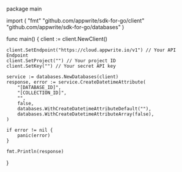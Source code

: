 package main

import (
    "fmt"
    "github.com/appwrite/sdk-for-go/client"
    "github.com/appwrite/sdk-for-go/databases"
)

func main() {
    client := client.NewClient()

    client.SetEndpoint("https://cloud.appwrite.io/v1") // Your API Endpoint
    client.SetProject("") // Your project ID
    client.SetKey("") // Your secret API key

    service := databases.NewDatabases(client)
    response, error := service.CreateDatetimeAttribute(
        "[DATABASE_ID]",
        "[COLLECTION_ID]",
        "",
        false,
        databases.WithCreateDatetimeAttributeDefault(""),
        databases.WithCreateDatetimeAttributeArray(false),
    )

    if error != nil {
        panic(error)
    }

    fmt.Println(response)
}
